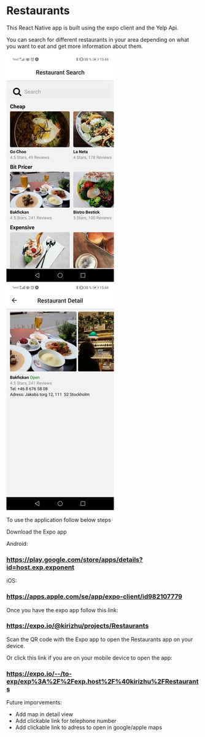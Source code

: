 # Restaurants

This React Native app is built using the expo client and the Yelp Api.

You can search for different restaurants in your area depending on what you want to eat and get more information about them.

![Alt text](assets/sc1.jpg?raw=true 'Search Screen')![Alt text](assets/sc2.jpg?raw=true 'Detail Screen')

To use the application follow below steps

Download the Expo app

Android:

### https://play.google.com/store/apps/details?id=host.exp.exponent

iOS:

### https://apps.apple.com/se/app/expo-client/id982107779

Once you have the expo app follow this link:

### https://expo.io/@kirizhu/projects/Restaurants

Scan the QR code with the Expo app to open the Restaurants app on your device.

Or click this link if you are on your mobile device to open the app:
### https://expo.io/--/to-exp/exp%3A%2F%2Fexp.host%2F%40kirizhu%2FRestaurants

Future imporvements:

- Add map in detail view
- Add clickable link for telephone number
- Add clickable link to adress to open in google/apple maps
